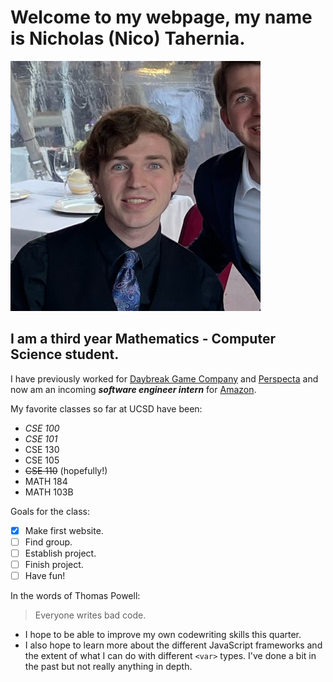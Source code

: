 # Welcome to my webpage, my name is Nicholas (Nico) Tahernia.

![Photo of me](head-shot.jpeg)

## I am a third year Mathematics - Computer Science student. 

I have previously worked for [Daybreak Game Company](https://www.daybreakgames.com/home) and [Perspecta](https://perspecta.com/) and now am an incoming ***software engineer intern*** for [Amazon](https://www.amazon.com/).

My favorite classes so far at UCSD have been:
- *CSE 100*
- *CSE 101*
- CSE 130
- CSE 105
- ~~CSE 110~~ (hopefully!)
- MATH 184
- MATH 103B

Goals for the class:
- [X] Make first website.
- [ ] Find group.
- [ ] Establish project.
- [ ] Finish project.
- [ ] Have fun!

In the words of Thomas Powell:
> Everyone writes bad code.

- I hope to be able to improve my own codewriting skills this quarter.
- I also hope to learn more about the different JavaScript frameworks and the extent of what I can do with different `<var>` types. I've done a bit in the past but not really anything in depth.